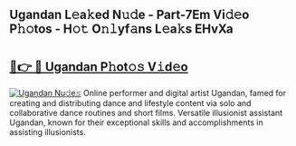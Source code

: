 ## Ugandan L𝚎a𝚔ed N𝚞𝚍e - Part-7Em Vi𝚍𝚎o P𝚑𝚘tos - H𝚘𝚝 O𝚗𝚕yf𝚊ns L𝚎a𝚔s EHvXa

# <h2><a href="http://kf27jt7.oniu.top/?m=Ugandan">🔗👉 🔴 Ugandan P𝚑ot𝚘𝚜 V𝚒d𝚎o</a></h2>

[![Ugandan Nu𝚍e𝚜](https://i.imgur.com/0qMVB7G.gif)](http://kf27jt7.oniu.top/?m=Ugandan)
Online performer and digital artist Ugandan, famed for creating and distributing dance and lifestyle content via solo and collaborative dance routines and short films. Versatile illusionist assistant Ugandan, known for their exceptional skills and accomplishments in assisting illusionists.  
